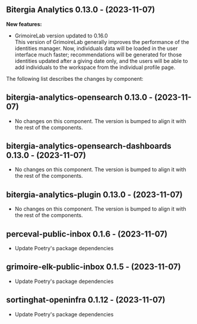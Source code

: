 ## Bitergia Analytics 0.13.0 - (2023-11-07)

**New features:**

 * GrimoireLab version updated to 0.16.0\
   This version of GrimoireLab generally improves the performance of the
   identities manager. Now, individuals data will be loaded in the user
   interface much faster; recommendations will be generated for those
   identities updated after a giving date only, and the users will be
   able to add individuals to the workspace from the individual profile
   page.

The following list describes the changes by component:

  ## bitergia-analytics-opensearch 0.13.0 - (2023-11-07)
  
  * No changes on this component. The version is bumped to align it
    with the rest of the components.
  ## bitergia-analytics-opensearch-dashboards 0.13.0 - (2023-11-07)
  
  * No changes on this component. The version is bumped to align it
    with the rest of the components.
  ## bitergia-analytics-plugin 0.13.0 - (2023-11-07)
  
  * No changes on this component. The version is bumped to align it
    with the rest of the components.
  ## perceval-public-inbox 0.1.6 - (2023-11-07)
  
  * Update Poetry's package dependencies
  ## grimoire-elk-public-inbox 0.1.5 - (2023-11-07)
  
  * Update Poetry's package dependencies
  ## sortinghat-openinfra 0.1.12 - (2023-11-07)
  
  * Update Poetry's package dependencies
